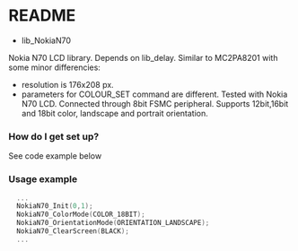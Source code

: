 # README #

* lib_NokiaN70

Nokia N70 LCD library. Depends on lib_delay.
Similar to MC2PA8201 with some minor differencies:
 - resolution is 176x208 px.
 - parameters for COLOUR_SET command are different.
Tested with Nokia N70 LCD.
Connected through 8bit FSMC peripheral. 
Supports 12bit,16bit and 18bit color, landscape and portrait orientation.

### How do I get set up? ###

  See code example below

### Usage example ###
```C
  ... 
  NokiaN70_Init(0,1);
  NokiaN70_ColorMode(COLOR_18BIT);
  NokiaN70_OrientationMode(ORIENTATION_LANDSCAPE);
  NokiaN70_ClearScreen(BLACK);
  ...
```
